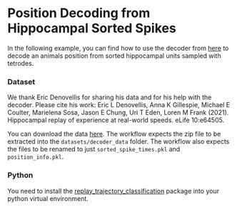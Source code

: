 # Position Decoding from Hippocampal Sorted Spikes

In the following example, you can find how to use the decoder from [here](https://github.com/Eden-Kramer-Lab/replay_trajectory_classification/tree/master?tab=readme-ov-file) to decode an animals position from sorted hippocampal units sampled with tetrodes.

### Dataset

We thank Eric Denovellis for sharing his data and for his help with the decoder. Please cite his work: Eric L Denovellis, Anna K Gillespie, Michael E Coulter, Marielena Sosa, Jason E Chung, Uri T Eden, Loren M Frank (2021). Hippocampal replay of experience at real-world speeds. eLife 10:e64505.

You can download the data [here](https://drive.google.com/file/d/1ddRC28w0U4_q3pcGfY-1vPHjO9mjEaJb/view?usp=sharing). The workflow expects the zip file to be extracted into the `datasets/decoder_data` folder. The workflow also expects the files to be renamed to just `sorted_spike_times.pkl` and `position_info.pkl`. 

### Python

You need to install the [replay_trajectory_classification](https://github.com/Eden-Kramer-Lab/replay_trajectory_classification) package into your python virtual environment. 
